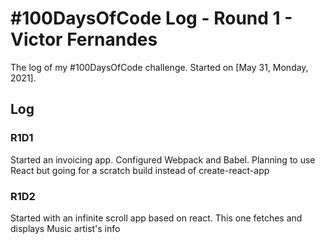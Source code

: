 # #100DaysOfCode Log - Round 1 - Victor Fernandes

The log of my #100DaysOfCode challenge. Started on [May 31, Monday, 2021].

## Log

### R1D1 
Started an invoicing app. Configured Webpack and Babel. Planning to use React but going for a scratch build instead of create-react-app

### R1D2
Started with an infinite scroll app based on react. This one fetches and displays Music artist's info
